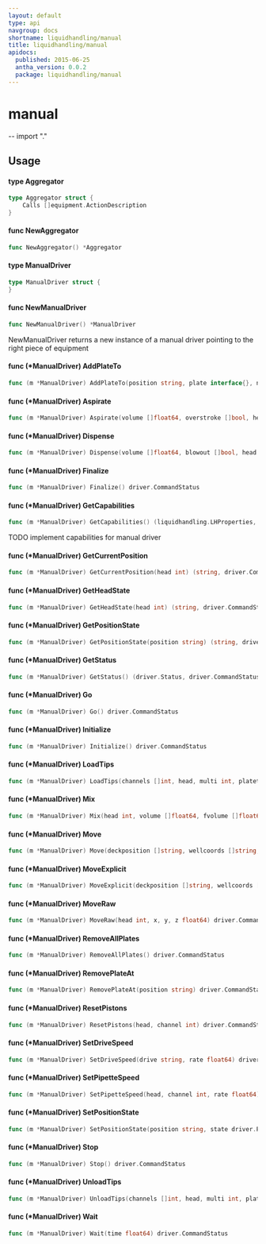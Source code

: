 ```yaml
---
layout: default
type: api
navgroup: docs
shortname: liquidhandling/manual
title: liquidhandling/manual
apidocs:
  published: 2015-06-25
  antha_version: 0.0.2
  package: liquidhandling/manual
---
```

# manual
--
    import "."


## Usage

#### type Aggregator

```go
type Aggregator struct {
	Calls []equipment.ActionDescription
}
```


#### func  NewAggregator

```go
func NewAggregator() *Aggregator
```

#### type ManualDriver

```go
type ManualDriver struct {
}
```


#### func  NewManualDriver

```go
func NewManualDriver() *ManualDriver
```
NewManualDriver returns a new instance of a manual driver pointing to the right
piece of equipment

#### func (*ManualDriver) AddPlateTo

```go
func (m *ManualDriver) AddPlateTo(position string, plate interface{}, name string) driver.CommandStatus
```

#### func (*ManualDriver) Aspirate

```go
func (m *ManualDriver) Aspirate(volume []float64, overstroke []bool, head int, multi int, platetype []string, what []string, llf []bool) driver.CommandStatus
```

#### func (*ManualDriver) Dispense

```go
func (m *ManualDriver) Dispense(volume []float64, blowout []bool, head int, multi int, platetype []string, what []string, llf []bool) driver.CommandStatus
```

#### func (*ManualDriver) Finalize

```go
func (m *ManualDriver) Finalize() driver.CommandStatus
```

#### func (*ManualDriver) GetCapabilities

```go
func (m *ManualDriver) GetCapabilities() (liquidhandling.LHProperties, driver.CommandStatus)
```
TODO implement capabilities for manual driver

#### func (*ManualDriver) GetCurrentPosition

```go
func (m *ManualDriver) GetCurrentPosition(head int) (string, driver.CommandStatus)
```

#### func (*ManualDriver) GetHeadState

```go
func (m *ManualDriver) GetHeadState(head int) (string, driver.CommandStatus)
```

#### func (*ManualDriver) GetPositionState

```go
func (m *ManualDriver) GetPositionState(position string) (string, driver.CommandStatus)
```

#### func (*ManualDriver) GetStatus

```go
func (m *ManualDriver) GetStatus() (driver.Status, driver.CommandStatus)
```

#### func (*ManualDriver) Go

```go
func (m *ManualDriver) Go() driver.CommandStatus
```

#### func (*ManualDriver) Initialize

```go
func (m *ManualDriver) Initialize() driver.CommandStatus
```

#### func (*ManualDriver) LoadTips

```go
func (m *ManualDriver) LoadTips(channels []int, head, multi int, platetype, position, well []string) driver.CommandStatus
```

#### func (*ManualDriver) Mix

```go
func (m *ManualDriver) Mix(head int, volume []float64, fvolume []float64, platetype []string, cycles []int, multi int, prms map[string]interface{}) driver.CommandStatus
```

#### func (*ManualDriver) Move

```go
func (m *ManualDriver) Move(deckposition []string, wellcoords []string, reference []int, offsetX, offsetY, offsetZ []float64, plate_type []string, head int) driver.CommandStatus
```

#### func (*ManualDriver) MoveExplicit

```go
func (m *ManualDriver) MoveExplicit(deckposition []string, wellcoords []string, reference []int, offsetX, offsetY, offsetZ []float64, plate_type []*wtype.LHPlate, head int) driver.CommandStatus
```

#### func (*ManualDriver) MoveRaw

```go
func (m *ManualDriver) MoveRaw(head int, x, y, z float64) driver.CommandStatus
```

#### func (*ManualDriver) RemoveAllPlates

```go
func (m *ManualDriver) RemoveAllPlates() driver.CommandStatus
```

#### func (*ManualDriver) RemovePlateAt

```go
func (m *ManualDriver) RemovePlateAt(position string) driver.CommandStatus
```

#### func (*ManualDriver) ResetPistons

```go
func (m *ManualDriver) ResetPistons(head, channel int) driver.CommandStatus
```

#### func (*ManualDriver) SetDriveSpeed

```go
func (m *ManualDriver) SetDriveSpeed(drive string, rate float64) driver.CommandStatus
```

#### func (*ManualDriver) SetPipetteSpeed

```go
func (m *ManualDriver) SetPipetteSpeed(head, channel int, rate float64) driver.CommandStatus
```

#### func (*ManualDriver) SetPositionState

```go
func (m *ManualDriver) SetPositionState(position string, state driver.PositionState) driver.CommandStatus
```

#### func (*ManualDriver) Stop

```go
func (m *ManualDriver) Stop() driver.CommandStatus
```

#### func (*ManualDriver) UnloadTips

```go
func (m *ManualDriver) UnloadTips(channels []int, head, multi int, platetype, position, well []string) driver.CommandStatus
```

#### func (*ManualDriver) Wait

```go
func (m *ManualDriver) Wait(time float64) driver.CommandStatus
```
